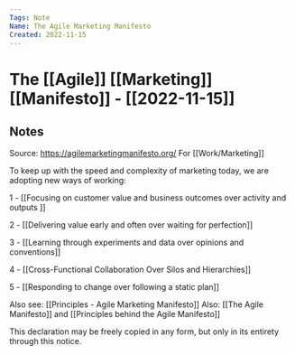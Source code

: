 ```yaml
---
Tags: Note
Name: The Agile Marketing Manifesto
Created: 2022-11-15
---
```

# The [[Agile]] [[Marketing]] [[Manifesto]] - [[2022-11-15]]
## Notes
Source: https://agilemarketingmanifesto.org/
For [[Work/Marketing]] 

To keep up with the speed and complexity of marketing today, we are adopting new ways of working:

1 - [[Focusing on customer value and business outcomes over activity and outputs ]]

2 - [[Delivering value early and often over waiting for perfection]] 

3 - [[Learning through experiments and data over opinions and conventions]] 

4 - [[Cross-Functional Collaboration Over Silos and Hierarchies]]

5 - [[Responding to change over following a static plan]] 

Also see: [[Principles - Agile Marketing Manifesto]]
Also: [[The Agile Manifesto]] and [[Principles behind the Agile Manifesto]]

This declaration may be freely copied in any form, but only in its entirety through this notice.